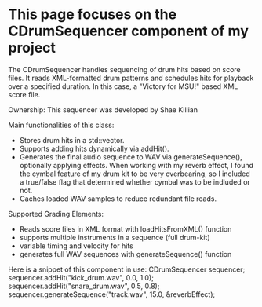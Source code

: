 # This page focuses on the CDrumSequencer component of my project

The CDrumSequencer handles sequencing of drum hits based on score files. It reads XML-formatted drum patterns and schedules hits for playback over a specified duration. In this case, a "Victory for MSU!" based XML score file. 

Ownership: This sequencer was developed by Shae Killian

Main functionalities of this class:
- Stores drum hits in a std::vector.
- Supports adding hits dynamically via addHit().
- Generates the final audio sequence to WAV via generateSequence(), optionally applying effects. When working with my reverb effect, I found the cymbal feature of my drum kit to be very overbearing,
  so I included a true/false flag that determined whether cymbal was to be indluded or not. 
- Caches loaded WAV samples to reduce redundant file reads.

Supported Grading Elements:
- Reads score files in XML format with loadHitsFromXML() function
- supports multiple instruments in a sequence (full drum-kit)
- variable timing and velocity for hits
- generates full WAV sequences with generateSequence() function

Here is a snippet of this component in use:
CDrumSequencer sequencer;
sequencer.addHit("kick_drum.wav", 0.0, 1.0);
sequencer.addHit("snare_drum.wav", 0.5, 0.8);
sequencer.generateSequence("track.wav", 15.0, &reverbEffect);
